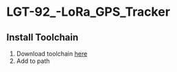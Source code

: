 # LGT-92_-LoRa_GPS_Tracker

## Install Toolchain
1. Download toolchain [here](https://developer.arm.com/tools-and-software/open-source-software/developer-tools/gnu-toolchain/gnu-rm/downloads)
2. Add to path